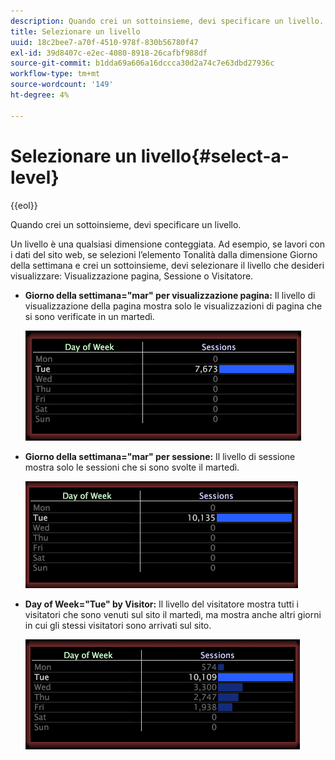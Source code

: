```yaml
---
description: Quando crei un sottoinsieme, devi specificare un livello.
title: Selezionare un livello
uuid: 18c2bee7-a70f-4510-978f-830b56780f47
exl-id: 39d8407c-e2ec-4080-8918-26cafbf988df
source-git-commit: b1dda69a606a16dccca30d2a74c7e63dbd27936c
workflow-type: tm+mt
source-wordcount: '149'
ht-degree: 4%

---
```


# Selezionare un livello{#select-a-level}

{{eol}}

Quando crei un sottoinsieme, devi specificare un livello.

Un livello è una qualsiasi dimensione conteggiata. Ad esempio, se lavori con i dati del sito web, se selezioni l’elemento Tonalità dalla dimensione Giorno della settimana e crei un sottoinsieme, devi selezionare il livello che desideri visualizzare: Visualizzazione pagina, Sessione o Visitatore.

* **Giorno della settimana=&quot;mar&quot; per visualizzazione pagina:** Il livello di visualizzazione della pagina mostra solo le visualizzazioni di pagina che si sono verificate in un martedì.

   ![](assets/vis_Subset_byPageView.png)

* **Giorno della settimana=&quot;mar&quot; per sessione:** Il livello di sessione mostra solo le sessioni che si sono svolte il martedì.

   ![](assets/vis_Subset_bySession.png)

* **Day of Week=&quot;Tue&quot; by Visitor:** Il livello del visitatore mostra tutti i visitatori che sono venuti sul sito il martedì, ma mostra anche altri giorni in cui gli stessi visitatori sono arrivati sul sito.

   ![](assets/vis_Subset_byVisitor.png)
